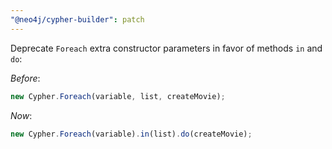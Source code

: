 ```yaml
---
"@neo4j/cypher-builder": patch
---
```


Deprecate `Foreach` extra constructor parameters in favor of methods `in` and `do`:

_Before_:

```js
new Cypher.Foreach(variable, list, createMovie);
```

_Now_:

```js
new Cypher.Foreach(variable).in(list).do(createMovie);
```

